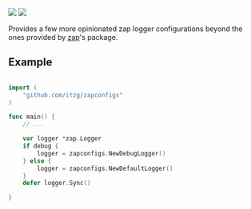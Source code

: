 [![](https://godoc.org/github.com/itzg/zapconfigs?status.svg)](https://godoc.org/github.com/itzg/zapconfigs)
[![](https://img.shields.io/badge/go.dev-module-007D9C)](https://pkg.go.dev/github.com/itzg/zapconfigs)

Provides a few more opinionated zap logger configurations beyond the ones provided by [zap](https://godoc.org/go.uber.org/zap)'s package.

## Example

```go

import (
	"github.com/itzg/zapconfigs"
)

func main() {
    // ...

    var logger *zap.Logger
    if debug {
        logger = zapconfigs.NewDebugLogger()
    } else {
        logger = zapconfigs.NewDefaultLogger()
    }
    defer logger.Sync()

}
```